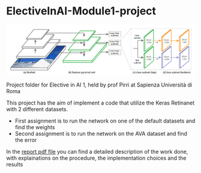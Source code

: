 # ElectiveInAI-Module1-project

![photo_name](images/retinanet.png)

Project folder for Elective in AI 1, held by prof Pirri at Sapienza Università di Roma

This project has the aim of implement a code that utilize the Keras Retinanet with 2 different datasets. 
- First assignment is to run the network on one of the default datasets and find the weights
- Second assignment is to run the network on the AVA dataset and find the error

In the [report pdf file](Project_Report.pdf) you can find a detailed description of the work done, with explainations on the procedure, the implementation choices and the results 

